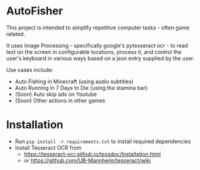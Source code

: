 # AutoFisher
This project is intended to simplify repetitive computer tasks - often game related.

It uses Image Processing - specifically google's pytesseract ocr - to read text on the screen in configurable locations,
process it, and control the user's keyboard in various ways based on a json entry supplied by the user.

Use cases include:
- Auto Fishing in Minecraft (using audio subtitles)
- Auto Running in 7 Days to Die (using the stamina bar)
- (Soon) Auto skip ads on Youtube
- (Soon) Other actions in other games

# Installation

- Run `pip install -r requirements.txt` to install required dependencies
- Install Tesseract OCR from
    - https://tesseract-ocr.github.io/tessdoc/Installation.html
    - or https://github.com/UB-Mannheim/tesseract/wiki
